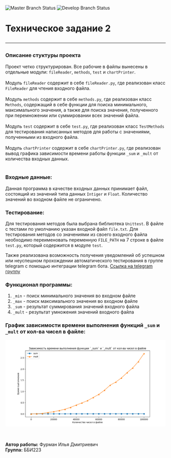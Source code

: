 ![Master Branch Status](https://github.com/Ilyshkadwaushka/hse_tp_hw_2/actions/workflows/ci_master.yml/badge.svg?branch=master) 
![Develop Branch Status](https://github.com/Ilyshkadwaushka/hse_tp_hw_2/actions/workflows/ci_develop.yml/badge.svg?branch=develop)

# Техническое задание 2 <hr>

### Описание стуктуры проекта
Проект четко структурирован. Все рабочие в файлы вынесены в отдельные модули: `fileReader`, `methods`, `test` 
и `chartPrinter`.<br/><br/>
Модуль `fileReader` содержит в себе `fileReader.py`, где реализован класс `FileReader` для чтения входного файла.<br/><br/>
Модуль `methods` содержит в себе `methods.py`, где реализован класс `Methods`, содержащий в себе функции для поиска
минимального, максимального значения, а также для поиска значения, полученного при перемножении или суммировании всех
значений файла.<br/><br/>
Модуль `test` содержит в себе `test.py`, где реализован класс `TestMethods` для тестирования написанных
методов для работы с значениями, полученными из входного файла.<br/><br/>
Модуль `chartPrinter` содержит в себе `chartPrinter.py`, где реализован вывод графика зависимости времени
работы функции `_sum` и `_mult` от количества входных данных.<br/><br/>


### Входные данные:
Данная программа в качестве входных данных принимает файл, состоящий из значений типа данных `Intiger` и `Float`.
Количество значений во входном файле не ограничено.

### Тестирование: 
Для тестирования методов была выбрана библиотека `Unittest`. В файле с тестами по умолчанию указан входной файл `file.txt`.
Для тестирования методов со значениями из своего входного файла необходимо переименовать переменную `FILE_PATH` на 7 строке в
файле `test.py`, который содержится в модуле `test`.

Также реализована возможность получения уведомлений об успешном или неуспешном прохождении автоматического тестирования
в группе telegram с помощью интеграции telegram бота. [Ссылка на telegram группу](https://t.me/+GXhfsUHnBRQ4NmE6)

### Функционал программы:
1. `_min`  - поиск минимального значения во входном файле
2. `_max`  - поиск максимального значения во входном файле
3. `_sum`  - результат суммирования значений входного файла
4. `_mult` - результат умножения значений входного файла

### График зависимости времени выполнения функций `_sum` и `_mult` от кол-ва чисел в файле:<br/>
![Chart](https://github.com/Ilyshkadwaushka/hse_tp_hw_2/raw/master/images/chart.png)

<br/>

**Автор работы:** Фурман Илья Дмитриевич <br/>
**Группа:** ББИ223
